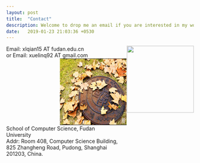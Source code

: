 ```yaml
---
layout: post
title:  "Contact"
description: Welcome to drop me an email if you are interested in my works!
date:   2019-01-23 21:03:36 +0530
---
```


<div>
<a href="https://clustrmaps.com/site/1b1k1" title="Visit tracker"><img src="//www.clustrmaps.com/map_v2.png?d=F3o-c0BKt18Aq9R7FOWA-dlVhGuowm8xNHsCIMbZAOo&cl=ffffff" width="180" height="180" align="right"></a>
<span style="display:inline-block;width:60%;word-wrap:break-word;white-space:normal;">
Email: xlqian15 AT fudan.edu.cn 
<br>
or Email: xuelinq92 AT gmail.com
</span>
</div>

<div>
<img src="/img/about/fudan.png" alt="." width="180" height="180" align="right">
<span style="display:inline-block;width:60%;word-wrap:break-word;white-space:normal;">
School of Computer Science, Fudan University
<br>
Addr: Room 408, Computer Science Building, 825 Zhangheng Road, Pudong, Shanghai 201203, China.
<br>
</span>
</div>

